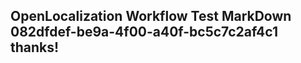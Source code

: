 <properties
ms.topic="hero-topic"
ms.test1="hero-topic"
ms.test2="test"/>

## OpenLocalization Workflow Test MarkDown 082dfdef-be9a-4f00-a40f-bc5c7c2af4c1 thanks!
